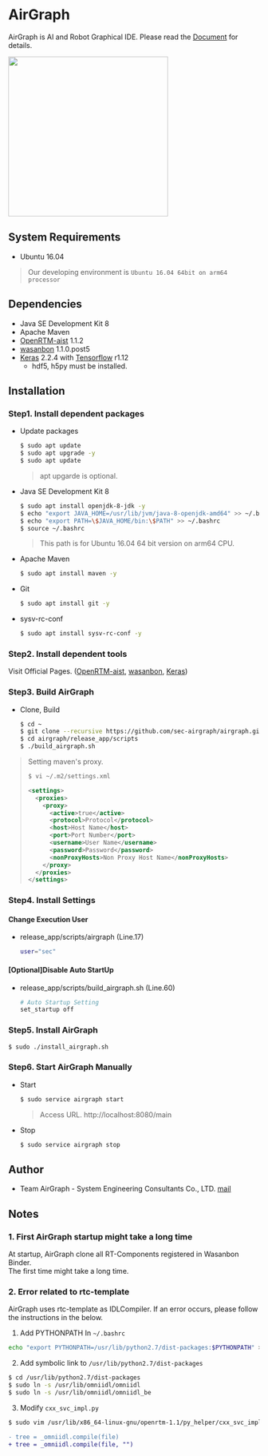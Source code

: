 # AirGraph

AirGraph is AI and Robot Graphical IDE.
Please read the [Document](https://sec-airgraph.github.io/airgraph) for details.

<img src="https://github.com/sec-airgraph/airgraph/blob/master/docs_src/img/airgraph.png" width="320px">

## System Requirements
* Ubuntu 16.04

> Our developing environment is `Ubuntu 16.04 64bit on arm64 processor`

## Dependencies
* Java SE Development Kit 8
* Apache Maven
* [OpenRTM-aist](http://openrtm.org/) 1.1.2
* [wasanbon](http://wasanbon.org/) 1.1.0.post5
* [Keras](https://keras.io/) 2.2.4 with [Tensorflow](https://www.tensorflow.org) r1.12
    - hdf5, h5py must be installed.

## Installation
### Step1. Install dependent packages
* Update packages
    ```bash
    $ sudo apt update
    $ sudo apt upgrade -y
    $ sudo apt update
    ```
    > apt upgarde is optional.

* Java SE Development Kit 8
    ```bash
    $ sudo apt install openjdk-8-jdk -y
    $ echo "export JAVA_HOME=/usr/lib/jvm/java-8-openjdk-amd64" >> ~/.bashrc
    $ echo "export PATH=\$JAVA_HOME/bin:\$PATH" >> ~/.bashrc
    $ source ~/.bashrc
    ```
    > This path is for Ubuntu 16.04 64 bit version on arm64 CPU.

* Apache Maven
    ```bash
    $ sudo apt install maven -y
    ```

* Git
    ```bash
    $ sudo apt install git -y
    ```

* sysv-rc-conf
    ```bash
    $ sudo apt install sysv-rc-conf -y
    ```

### Step2. Install dependent tools
Visit Official Pages. ([OpenRTM-aist](http://openrtm.org/), [wasanbon](http://wasanbon.org/), [Keras](https://keras.io/))

### Step3. Build AirGraph
* Clone, Build
    ```bash
    $ cd ~
    $ git clone --recursive https://github.com/sec-airgraph/airgraph.git
    $ cd airgraph/release_app/scripts
    $ ./build_airgraph.sh
    ```

> Setting maven's proxy.
> ```bash
> $ vi ~/.m2/settings.xml
> ```
> ```xml
> <settings>
>   <proxies>
>     <proxy>
>       <active>true</active>
>       <protocol>Protocol</protocol>
>       <host>Host Name</host>
>       <port>Port Number</port>
>       <username>User Name</username>
>       <password>Password</password>
>       <nonProxyHosts>Non Proxy Host Name</nonProxyHosts>
>     </proxy>
>   </proxies>
> </settings>
> ```

### Step4. Install Settings
#### Change Execution User
* release_app/scripts/airgraph (Line.17)
    ```bash
    user="sec"
    ```

#### [Optional]Disable Auto StartUp
* release_app/scripts/build_airgraph.sh (Line.60)
    ```bash
    # Auto Startup Setting
    set_startup off
    ```

### Step5. Install AirGraph
```bash
$ sudo ./install_airgraph.sh
```

### Step6. Start AirGraph Manually
* Start
    ```bash
    $ sudo service airgraph start
    ```

    > Access URL. 
    > http://localhost:8080/main

* Stop
    ```bash
    $ sudo service airgraph stop
    ```

## Author
- Team AirGraph - System Engineering Consultants Co., LTD.
    [mail](airgraph@sec.co.jp)

## Notes

### 1. First AirGraph startup might take a long time
At startup, AirGraph clone all RT-Components registered in Wasanbon Binder.<br/>
The first time might take a long time.

### 2. Error related to rtc-template
AirGraph uses rtc-template as IDLCompiler.
If an error occurs, please follow the instructions in the below.

1. Add PYTHONPATH In `~/.bashrc`
```bash
echo "export PYTHONPATH=/usr/lib/python2.7/dist-packages:$PYTHONPATH" >> ~/.bashrc
```

2. Add symbolic link to `/usr/lib/python2.7/dist-packages`
```bash
$ cd /usr/lib/python2.7/dist-packages
$ sudo ln -s /usr/lib/omniidl/omniidl
$ sudo ln -s /usr/lib/omniidl/omniidl_be
```

3. Modify `cxx_svc_impl.py`
```bash
$ sudo vim /usr/lib/x86_64-linux-gnu/openrtm-1.1/py_helper/cxx_svc_impl.py
```
```diff
- tree = _omniidl.compile(file)
+ tree = _omniidl.compile(file, "")
```
